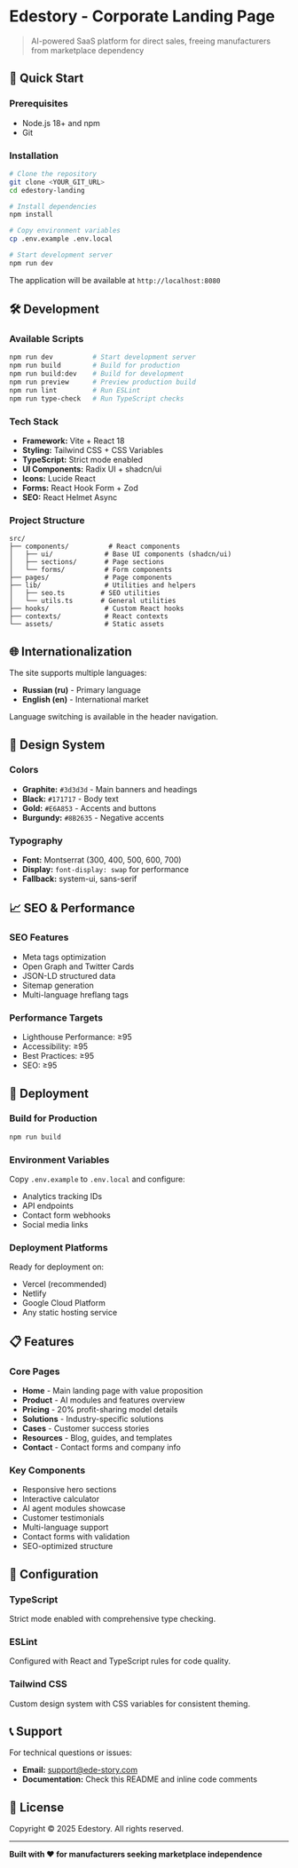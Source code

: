 # Edestory - Corporate Landing Page

> AI-powered SaaS platform for direct sales, freeing manufacturers from marketplace dependency

## 🚀 Quick Start

### Prerequisites
- Node.js 18+ and npm
- Git

### Installation

```bash
# Clone the repository
git clone <YOUR_GIT_URL>
cd edestory-landing

# Install dependencies
npm install

# Copy environment variables
cp .env.example .env.local

# Start development server
npm run dev
```

The application will be available at `http://localhost:8080`

## 🛠 Development

### Available Scripts

```bash
npm run dev          # Start development server
npm run build        # Build for production
npm run build:dev    # Build for development
npm run preview      # Preview production build
npm run lint         # Run ESLint
npm run type-check   # Run TypeScript checks
```

### Tech Stack

- **Framework:** Vite + React 18
- **Styling:** Tailwind CSS + CSS Variables
- **TypeScript:** Strict mode enabled
- **UI Components:** Radix UI + shadcn/ui
- **Icons:** Lucide React
- **Forms:** React Hook Form + Zod
- **SEO:** React Helmet Async

### Project Structure

```
src/
├── components/          # React components
│   ├── ui/             # Base UI components (shadcn/ui)
│   ├── sections/       # Page sections
│   └── forms/          # Form components
├── pages/              # Page components
├── lib/                # Utilities and helpers
│   ├── seo.ts         # SEO utilities
│   └── utils.ts       # General utilities
├── hooks/              # Custom React hooks
├── contexts/           # React contexts
└── assets/             # Static assets
```

## 🌐 Internationalization

The site supports multiple languages:
- **Russian (ru)** - Primary language
- **English (en)** - International market

Language switching is available in the header navigation.

## 🎨 Design System

### Colors
- **Graphite:** `#3d3d3d` - Main banners and headings
- **Black:** `#171717` - Body text
- **Gold:** `#E6A853` - Accents and buttons
- **Burgundy:** `#8B2635` - Negative accents

### Typography
- **Font:** Montserrat (300, 400, 500, 600, 700)
- **Display:** `font-display: swap` for performance
- **Fallback:** system-ui, sans-serif

## 📈 SEO & Performance

### SEO Features
- Meta tags optimization
- Open Graph and Twitter Cards
- JSON-LD structured data
- Sitemap generation
- Multi-language hreflang tags

### Performance Targets
- Lighthouse Performance: ≥95
- Accessibility: ≥95
- Best Practices: ≥95
- SEO: ≥95

## 🚀 Deployment

### Build for Production

```bash
npm run build
```

### Environment Variables
Copy `.env.example` to `.env.local` and configure:
- Analytics tracking IDs
- API endpoints
- Contact form webhooks
- Social media links

### Deployment Platforms
Ready for deployment on:
- Vercel (recommended)
- Netlify
- Google Cloud Platform
- Any static hosting service

## 📋 Features

### Core Pages
- **Home** - Main landing page with value proposition
- **Product** - AI modules and features overview
- **Pricing** - 20% profit-sharing model details
- **Solutions** - Industry-specific solutions
- **Cases** - Customer success stories
- **Resources** - Blog, guides, and templates
- **Contact** - Contact forms and company info

### Key Components
- Responsive hero sections
- Interactive calculator
- AI agent modules showcase
- Customer testimonials
- Multi-language support
- Contact forms with validation
- SEO-optimized structure

## 🔧 Configuration

### TypeScript
Strict mode enabled with comprehensive type checking.

### ESLint
Configured with React and TypeScript rules for code quality.

### Tailwind CSS
Custom design system with CSS variables for consistent theming.

## 📞 Support

For technical questions or issues:
- **Email:** support@ede-story.com
- **Documentation:** Check this README and inline code comments

## 📄 License

Copyright © 2025 Edestory. All rights reserved.

---

**Built with ❤️ for manufacturers seeking marketplace independence**